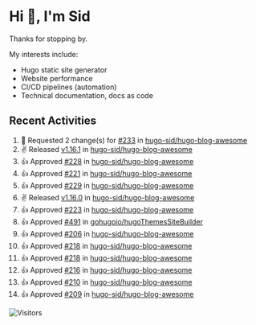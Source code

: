 # Hi 👋, I'm Sid

Thanks for stopping by. 

My interests include:
- Hugo static site generator
- Website performance
- CI/CD pipelines (automation)
- Technical documentation, docs as code


## Recent Activities

<!--RECENT_ACTIVITY:start-->
1. 🔴 Requested 2 change(s) for [#233](https://github.com/hugo-sid/hugo-blog-awesome/pull/233#pullrequestreview-2287471727) in [hugo-sid/hugo-blog-awesome](https://github.com/hugo-sid/hugo-blog-awesome)<br>
2. ✌️ Released [v1.16.1](https://github.com/hugo-sid/hugo-blog-awesome/releases/tag/v1.16.1) in [hugo-sid/hugo-blog-awesome](https://github.com/hugo-sid/hugo-blog-awesome)<br>
3. 👍 Approved [#228](https://github.com/hugo-sid/hugo-blog-awesome/pull/228#pullrequestreview-2274158903) in [hugo-sid/hugo-blog-awesome](https://github.com/hugo-sid/hugo-blog-awesome)<br>
4. 👍 Approved [#221](https://github.com/hugo-sid/hugo-blog-awesome/pull/221#pullrequestreview-2274158854) in [hugo-sid/hugo-blog-awesome](https://github.com/hugo-sid/hugo-blog-awesome)<br>
5. 👍 Approved [#229](https://github.com/hugo-sid/hugo-blog-awesome/pull/229#pullrequestreview-2274158814) in [hugo-sid/hugo-blog-awesome](https://github.com/hugo-sid/hugo-blog-awesome)<br>
6. ✌️ Released [v1.16.0](https://github.com/hugo-sid/hugo-blog-awesome/releases/tag/v1.16.0) in [hugo-sid/hugo-blog-awesome](https://github.com/hugo-sid/hugo-blog-awesome)<br>
7. 👍 Approved [#223](https://github.com/hugo-sid/hugo-blog-awesome/pull/223#pullrequestreview-2268407881) in [hugo-sid/hugo-blog-awesome](https://github.com/hugo-sid/hugo-blog-awesome)<br>
8. 👍 Approved [#491](https://github.com/gohugoio/hugoThemesSiteBuilder/pull/491#pullrequestreview-2259214296) in [gohugoio/hugoThemesSiteBuilder](https://github.com/gohugoio/hugoThemesSiteBuilder)<br>
9. 👍 Approved [#206](https://github.com/hugo-sid/hugo-blog-awesome/pull/206#pullrequestreview-2254988946) in [hugo-sid/hugo-blog-awesome](https://github.com/hugo-sid/hugo-blog-awesome)<br>
10. 👍 Approved [#218](https://github.com/hugo-sid/hugo-blog-awesome/pull/218#pullrequestreview-2214577957) in [hugo-sid/hugo-blog-awesome](https://github.com/hugo-sid/hugo-blog-awesome)<br>
11. 👍 Approved [#218](https://github.com/hugo-sid/hugo-blog-awesome/pull/218#pullrequestreview-2214577957) in [hugo-sid/hugo-blog-awesome](https://github.com/hugo-sid/hugo-blog-awesome)<br>
12. 👍 Approved [#216](https://github.com/hugo-sid/hugo-blog-awesome/pull/216#pullrequestreview-2214574878) in [hugo-sid/hugo-blog-awesome](https://github.com/hugo-sid/hugo-blog-awesome)<br>
13. 👍 Approved [#210](https://github.com/hugo-sid/hugo-blog-awesome/pull/210#pullrequestreview-2193225748) in [hugo-sid/hugo-blog-awesome](https://github.com/hugo-sid/hugo-blog-awesome)<br>
14. 👍 Approved [#209](https://github.com/hugo-sid/hugo-blog-awesome/pull/209#pullrequestreview-2191220223) in [hugo-sid/hugo-blog-awesome](https://github.com/hugo-sid/hugo-blog-awesome)<br>
<!--RECENT_ACTIVITY:end-->

![Visitors](https://api.visitorbadge.io/api/visitors?path=https%3A%2F%2Fgithub.com%2Fhugo-sid%2Fhugo-sid&countColor=%2337d67a&style=flat&labelStyle=upper)
